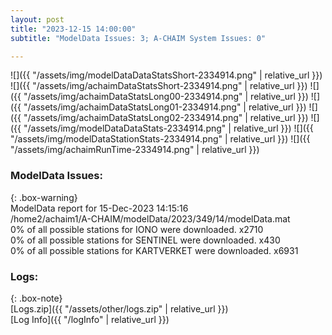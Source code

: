 ```yaml
---
layout: post
title: "2023-12-15 14:00:00"
subtitle: "ModelData Issues: 3; A-CHAIM System Issues: 0"

---
```


![]({{ "/assets/img/modelDataDataStatsShort-2334914.png" | relative_url }})
![]({{ "/assets/img/achaimDataStatsShort-2334914.png" | relative_url }})
![]({{ "/assets/img/achaimDataStatsLong00-2334914.png" | relative_url }})
![]({{ "/assets/img/achaimDataStatsLong01-2334914.png" | relative_url }})
![]({{ "/assets/img/achaimDataStatsLong02-2334914.png" | relative_url }})
![]({{ "/assets/img/modelDataDataStats-2334914.png" | relative_url }})
![]({{ "/assets/img/modelDataStationStats-2334914.png" | relative_url }})
![]({{ "/assets/img/achaimRunTime-2334914.png" | relative_url }})


### ModelData Issues:  
  
{: .box-warning}  
 ModelData report for 15-Dec-2023 14:15:16   
 /home2/achaim1/A-CHAIM/modelData/2023/349/14/modelData.mat   
 0% of all possible stations for IONO were downloaded. x2710   
 0% of all possible stations for SENTINEL were downloaded. x430   
 0% of all possible stations for KARTVERKET were downloaded. x6931   
  


### Logs:  
  
{: .box-note}  
[Logs.zip]({{ "/assets/other/logs.zip" | relative_url }})  
[Log Info]({{ "/logInfo" | relative_url }})  
